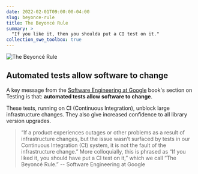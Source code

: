 ```yaml
---
date: 2022-02-01T09:00:00-04:00
slug: beyonce-rule
title: The Beyoncé Rule
summary: >
  "If you like it, then you shoulda put a CI test on it."
collection_swe_toolbox: true
---
```


![The Beyoncé Rule](/img/posts/if-you-like-it-then-you-shoulda-put-a-ci-test-on-it.jpg)

## Automated tests allow software to change

A key message from the [Software Engineering at Google](https://www.oreilly.com/library/view/software-engineering-at/9781492082781/) book's section on Testing is that: **automated tests allow software to change**.

These tests, running on CI (Continuous Integration), unblock large infrastructure changes.
They also give increased confidence to all library version upgrades.

> “If a product experiences outages or other problems as a result of infrastructure changes, but the issue wasn’t surfaced by tests in our Continuous Integration (CI) system, it is not the fault of the infrastructure change.”
> More colloquially, this is phrased as “If you liked it, you should have put a CI test on it,” which we call “The Beyoncé Rule.”
> -- Software Engineering at Google
